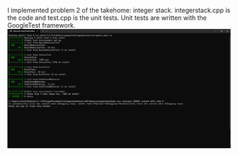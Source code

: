 I implemented problem 2 of the takehome: integer stack.
integerstack.cpp is the code and test.cpp is the unit tests. Unit tests are written with the GoogleTest framework.
![My Image](https://github.com/byfqjczj/UChicagoAlgoGroupProblem/blob/main/Microsoft%20Visual%20Studio%20Debug%20Console%2010_7_2024%207_58_28%20PM.png)
